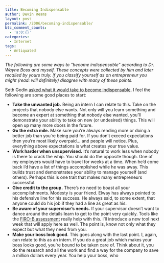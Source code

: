 ```yaml
---
title: Becoming Indispensable
author: Devin Reams
layout: post
permalink: /2006/becoming-indispensable/
btc_comment_counts:
  - 'a:0:{}'
categories:
  - Internet
tags:
  - Antiquated
---
```

*The following are some ways to &#8220;become indispensable&#8221; according to Dr. Wayne Boss and myself. These concepts were collected by him and later recalled by yours truly. If you classify yourself as an entrepreneur you might (read: will definitely) disagree with many of these points.* 

Seth Godin [asked what it would take to become indispensable][1]. I feel the following are some good places to start: 

*   <div>
      <strong>Take the unwanted job.</strong> Being an intern I can relate to this. Take on the projects that nobody else wants. Not only will you learn something and become an expert at something that nobody else wanted, you&#8217;ll demonstrate your ability to take on new (or undesired) things. This will open up many more doors in the future.
    </div>

*   <div>
      <strong>Go the extra mile.</strong> Make sure you&#8217;re always rending more or doing a better job than you&#8217;re being paid for. If you don&#8217;t exceed expectations then you&#8217;re most likely overpaid&#8230; and people will notice. Plus, everything above expectations is what creates your true value.
    </div>

*   <div>
      <strong>Work harder when unsupervised.</strong> It&#8217;s natural to work less when nobody is there to crack the whip. You should do the opposite though. One of my employers would have to travel for weeks at a time. When he&#8217;d come back I&#8217;d have a list of things accomplished while he was away. This builds trust and demonstrates your ability to manage yourself (and others). Perhaps this is one trait that makes many entrepreneurs successful.
    </div>

*   <div>
      <strong>Give credit to the group.</strong> There&#8217;s no need to boast all your accomplishments. Modesty is your friend. Elway has always pointed to his defensive line for his success. He always said, to some extent, that anyone could do his job if they had a line as great as his.
    </div>

*   <div>
      <strong>Be aware of your supervisor&#8217;s needs.</strong> If your supervisor doesn&#8217;t want to dance around the details learn to get to the point very quickly. Tools like the <a href="http://devinreams.com/2006/02/10/firo-b-assessment/">FIRO-B assessment</a> really help with this. I&#8217;ll introduce a new tool next week that will apply here as well. The point is, know not only what they expect but what they need from you.
    </div>

*   <div>
      <strong>Make your boss look good.</strong> This goes along with the last point. I, again, can relate to this as an intern. If you do a great job which makes your boss looks good, you&#8217;re bound to be taken care of. Think about it, you do the research and all the work and find a way for the company to save a million dollars every year. You help your boss, who</p>

 [1]: http://sethgodin.typepad.com/seths_blog/2006/05/indispensable.html